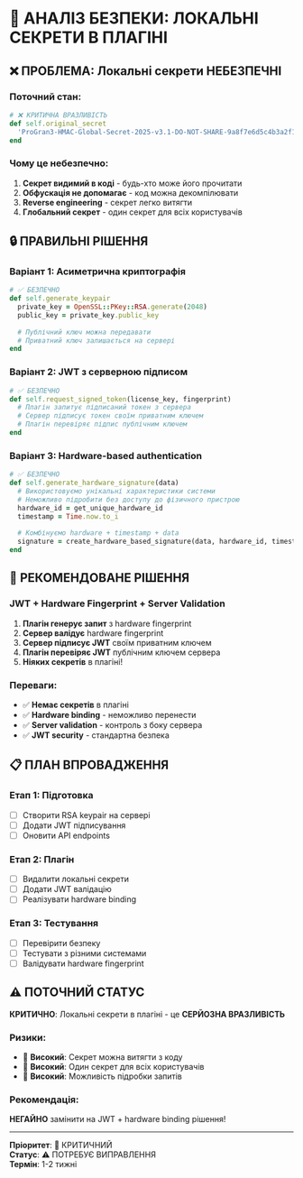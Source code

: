 # 🚨 АНАЛІЗ БЕЗПЕКИ: ЛОКАЛЬНІ СЕКРЕТИ В ПЛАГІНІ

## ❌ ПРОБЛЕМА: Локальні секрети НЕБЕЗПЕЧНІ

### Поточний стан:
```ruby
# ❌ КРИТИЧНА ВРАЗЛИВІСТЬ
def self.original_secret
  'ProGran3-HMAC-Global-Secret-2025-v3.1-DO-NOT-SHARE-9a8f7e6d5c4b3a2f1e0d9c8b7a6f5e4d'
end
```

### Чому це небезпечно:
1. **Секрет видимий в коді** - будь-хто може його прочитати
2. **Обфускація не допомагає** - код можна декомпілювати
3. **Reverse engineering** - секрет легко витягти
4. **Глобальний секрет** - один секрет для всіх користувачів

## 🔒 ПРАВИЛЬНІ РІШЕННЯ

### Варіант 1: **Асиметрична криптографія**
```ruby
# ✅ БЕЗПЕЧНО
def self.generate_keypair
  private_key = OpenSSL::PKey::RSA.generate(2048)
  public_key = private_key.public_key
  
  # Публічний ключ можна передавати
  # Приватний ключ залишається на сервері
end
```

### Варіант 2: **JWT з серверною підписом**
```ruby
# ✅ БЕЗПЕЧНО
def self.request_signed_token(license_key, fingerprint)
  # Плагін запитує підписаний токен з сервера
  # Сервер підписує токен своїм приватним ключем
  # Плагін перевіряє підпис публічним ключем
end
```

### Варіант 3: **Hardware-based authentication**
```ruby
# ✅ БЕЗПЕЧНО
def self.generate_hardware_signature(data)
  # Використовуємо унікальні характеристики системи
  # Неможливо підробити без доступу до фізичного пристрою
  hardware_id = get_unique_hardware_id
  timestamp = Time.now.to_i
  
  # Комбінуємо hardware + timestamp + data
  signature = create_hardware_based_signature(data, hardware_id, timestamp)
end
```

## 🎯 РЕКОМЕНДОВАНЕ РІШЕННЯ

### **JWT + Hardware Fingerprint + Server Validation**

1. **Плагін генерує запит** з hardware fingerprint
2. **Сервер валідує** hardware fingerprint
3. **Сервер підписує JWT** своїм приватним ключем
4. **Плагін перевіряє JWT** публічним ключем сервера
5. **Ніяких секретів** в плагіні!

### Переваги:
- ✅ **Немає секретів** в плагіні
- ✅ **Hardware binding** - неможливо перенести
- ✅ **Server validation** - контроль з боку сервера
- ✅ **JWT security** - стандартна безпека

## 📋 ПЛАН ВПРОВАДЖЕННЯ

### Етап 1: **Підготовка**
- [ ] Створити RSA keypair на сервері
- [ ] Додати JWT підписування
- [ ] Оновити API endpoints

### Етап 2: **Плагін**
- [ ] Видалити локальні секрети
- [ ] Додати JWT валідацію
- [ ] Реалізувати hardware binding

### Етап 3: **Тестування**
- [ ] Перевірити безпеку
- [ ] Тестувати з різними системами
- [ ] Валідувати hardware fingerprint

## ⚠️ ПОТОЧНИЙ СТАТУС

**КРИТИЧНО**: Локальні секрети в плагіні - це **СЕРЙОЗНА ВРАЗЛИВІСТЬ**

### Ризики:
- 🔴 **Високий**: Секрет можна витягти з коду
- 🔴 **Високий**: Один секрет для всіх користувачів  
- 🔴 **Високий**: Можливість підробки запитів

### Рекомендація:
**НЕГАЙНО** замінити на JWT + hardware binding рішення!

---
**Пріоритет**: 🔴 КРИТИЧНИЙ  
**Статус**: ⚠️ ПОТРЕБУЄ ВИПРАВЛЕННЯ  
**Термін**: 1-2 тижні

